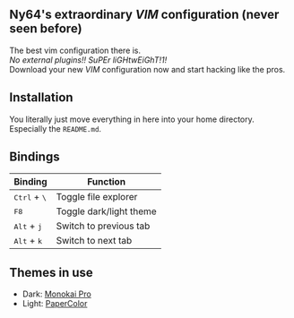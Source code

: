 Ny64's extraordinary *VIM* configuration (never seen before)
------------------------------------------------------------

The best vim configuration there is.<br>
*No external plugins!! SuPEr liGHtwEiGhT!1!*<br>
Download your new *VIM* configuration now and start hacking like the pros. 

## Installation
You literally just move everything in here into your home directory. Especially
the <code>README.md</code>.

## Bindings
| Binding | Function |
|---------|----------|
| <kbd>Ctrl</kbd> + <kbd>\\</kbd> | Toggle file explorer |
| <kbd>F8</kbd> | Toggle dark/light theme |
| <kbd>Alt</kbd> + <kbd>j</kbd> | Switch to previous tab |
| <kbd>Alt</kbd> + <kbd>k</kbd> | Switch to next tab |

## Themes in use 
 - Dark: [Monokai Pro](https://github.com/Erichain/vim-monokai-pro)<br>
 - Light: [PaperColor](https://github.com/NLKNguyen/papercolor-theme)<br>
